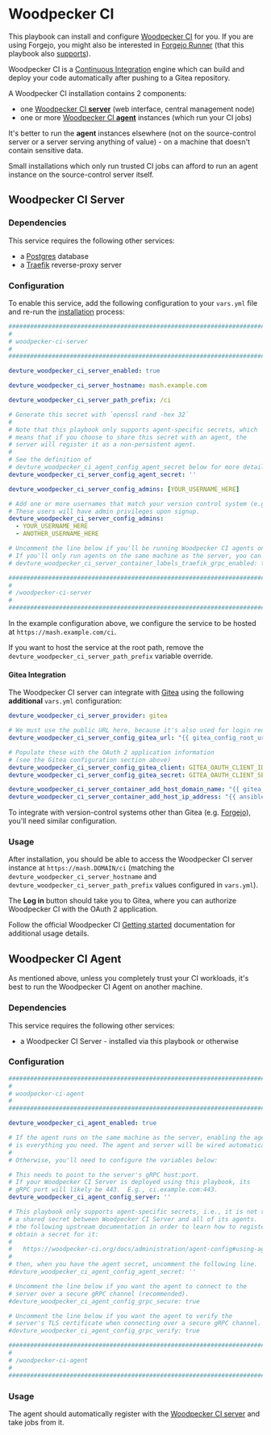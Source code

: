# Woodpecker CI

This playbook can install and configure [Woodpecker CI](https://woodpecker-ci.org/) for you.  If you are using Forgejo, you might also be interested in [Forgejo Runner](https://code.forgejo.org/forgejo/runner) (that this playbook also [supports](forgejo-runner.md)).

Woodpecker CI is a [Continuous Integration](https://en.wikipedia.org/wiki/Continuous_integration) engine which can build and deploy your code automatically after pushing to a Gitea repository.

A Woodpecker CI installation contains 2 components:

- one [Woodpecker CI **server**](#woodpecker-ci-server) (web interface, central management node)
- one or more [Woodpecker CI **agent**](#woodpecker-ci-agent) instances (which run your CI jobs)

It's better to run the **agent** instances elsewhere (not on the source-control server or a server serving anything of value) - on a machine that doesn't contain sensitive data.

Small installations which only run trusted CI jobs can afford to run an agent instance on the source-control server itself.

## Woodpecker CI Server

### Dependencies

This service requires the following other services:

- a [Postgres](postgres.md) database
- a [Traefik](traefik.md) reverse-proxy server

### Configuration

To enable this service, add the following configuration to your `vars.yml` file and re-run the [installation](../installing.md) process:

```yaml
########################################################################
#                                                                      #
# woodpecker-ci-server                                                 #
#                                                                      #
########################################################################

devture_woodpecker_ci_server_enabled: true

devture_woodpecker_ci_server_hostname: mash.example.com

devture_woodpecker_ci_server_path_prefix: /ci

# Generate this secret with `openssl rand -hex 32`
#
# Note that this playbook only supports agent-specific secrets, which
# means that if you choose to share this secret with an agent, the
# server will register it as a non-persistent agent.
#
# See the definition of
# devture_woodpecker_ci_agent_config_agent_secret below for more details.
devture_woodpecker_ci_server_config_agent_secret: ''

devture_woodpecker_ci_server_config_admins: [YOUR_USERNAME_HERE]

# Add one or more usernames that match your version control system (e.g. Gitea) below.
# These users will have admin privileges upon signup.
devture_woodpecker_ci_server_config_admins:
  - YOUR_USERNAME_HERE
  - ANOTHER_USERNAME_HERE

# Uncomment the line below if you'll be running Woodpecker CI agents on remote machines.
# If you'll only run agents on the same machine as the server, you can keep gRPC expose disabled.
# devture_woodpecker_ci_server_container_labels_traefik_grpc_enabled: true

########################################################################
#                                                                      #
# /woodpecker-ci-server                                                #
#                                                                      #
########################################################################
```

In the example configuration above, we configure the service to be hosted at `https://mash.example.com/ci`.

If you want to host the service at the root path, remove the `devture_woodpecker_ci_server_path_prefix` variable override.

#### Gitea Integration

The Woodpecker CI server can integrate with [Gitea](gitea.md) using the following **additional** `vars.yml` configuration:

```yaml
devture_woodpecker_ci_server_provider: gitea

# We must use the public URL here, because it's also used for login redirects
devture_woodpecker_ci_server_config_gitea_url: "{{ gitea_config_root_url }}"

# Populate these with the OAuth 2 application information
# (see the Gitea configuration section above)
devture_woodpecker_ci_server_config_gitea_client: GITEA_OAUTH_CLIENT_ID_HERE
devture_woodpecker_ci_server_config_gitea_secret: GITEA_OAUTH_CLIENT_SECRET_HERE

devture_woodpecker_ci_server_container_add_host_domain_name: "{{ gitea_hostname }}"
devture_woodpecker_ci_server_container_add_host_ip_address: "{{ ansible_host }}"
```

To integrate with version-control systems other than Gitea (e.g. [Forgejo](forgejo.md)), you'll need similar configuration.

### Usage

After installation, you should be able to access the Woodpecker CI server instance at `https://mash.DOMAIN/ci` (matching the `devture_woodpecker_ci_server_hostname` and `devture_woodpecker_ci_server_path_prefix` values configured in `vars.yml`).

The **Log in** button should take you to Gitea, where you can authorize Woodpecker CI with the OAuth 2 application.

Follow the official Woodpecker CI [Getting started](https://woodpecker-ci.org/docs/usage/intro) documentation for additional usage details.


## Woodpecker CI Agent

As mentioned above, unless you completely trust your CI workloads, it's best to run the Woodpecker CI Agent on another machine.

### Dependencies

This service requires the following other services:

- a Woodpecker CI Server - installed via this playbook or otherwise

### Configuration

```yaml
########################################################################
#                                                                      #
# woodpecker-ci-agent                                                  #
#                                                                      #
########################################################################

devture_woodpecker_ci_agent_enabled: true

# If the agent runs on the same machine as the server, enabling the agent
# is everything you need. The agent and server will be wired automatically.
#
# Otherwise, you'll need to configure the variables below:

# This needs to point to the server's gRPC host:port.
# If your Woodpecker CI Server is deployed using this playbook, its
# gRPC port will likely be 443.  E.g., ci.example.com:443.
devture_woodpecker_ci_agent_config_server: ''

# This playbook only supports agent-specific secrets, i.e., it is not recommended to use
# a shared secret between Woodpecker CI Server and all of its agents.  Please refer to
# the following upstream documentation in order to learn how to register an agent and
# obtain a secret for it:
#
#   https://woodpecker-ci.org/docs/administration/agent-config#using-agent-token
#
# then, when you have the agent secret, uncomment the following line.
#devture_woodpecker_ci_agent_config_agent_secret: ''

# Uncomment the line below if you want the agent to connect to the
# server over a secure gRPC channel (recommended).
#devture_woodpecker_ci_agent_config_grpc_secure: true

# Uncomment the line below if you want the agent to verify the
# server's TLS certificate when connecting over a secure gRPC channel.
#devture_woodpecker_ci_agent_config_grpc_verify: true

########################################################################
#                                                                      #
# /woodpecker-ci-agent                                                 #
#                                                                      #
########################################################################
```

### Usage

The agent should automatically register with the [Woodpecker CI server](#woodpecker-ci-server) and take jobs from it.
